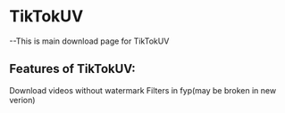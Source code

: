# TikTokUV
--This is main download page for TikTokUV
## Features of TikTokUV:
Download videos without watermark
Filters in fyp(may be broken in new verion)
